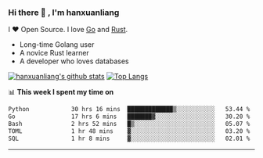 ### Hi there 👋 , I'm hanxuanliang

<!--
**hanxuanliang/hanxuanliang** is a ✨ _special_ ✨ repository because its `README.md` (this file) appears on your GitHub profile.

Here are some ideas to get you started:

- 🔭 I’m currently working on ...
- 🌱 I’m currently learning ...
- 👯 I’m looking to collaborate on ...
- 🤔 I’m looking for help with ...
- 💬 Ask me about ...
- 📫 How to reach me: ...
- 😄 Pronouns: ...
- ⚡ Fun fact: ...
-->
I ❤ Open Source. I love [Go](https://golang.org) and [Rust](https://www.rust-lang.org/zh-CN/).

* Long-time Golang user
* A novice Rust learner
* A developer who loves databases

[![hanxuanliang's github stats](https://github-readme-stats.vercel.app/api/top-langs/?username=hanxuanliang&hide=html)](https://github.com/anuraghazra/github-readme-stats)
[![Top Langs](https://github-readme-stats.vercel.app/api?username=hanxuanliang&show_icons=true&count_private=true&line_height=40)](https://github.com/anuraghazra/github-readme-stats)

📊 **This week I spent my time on**
<!--START_SECTION:waka-->

```txt
Python            30 hrs 16 mins  █████████████▒░░░░░░░░░░░   53.44 %
Go                17 hrs 6 mins   ███████▓░░░░░░░░░░░░░░░░░   30.20 %
Bash              2 hrs 52 mins   █▒░░░░░░░░░░░░░░░░░░░░░░░   05.07 %
TOML              1 hr 48 mins    ▓░░░░░░░░░░░░░░░░░░░░░░░░   03.20 %
SQL               1 hr 8 mins     ▓░░░░░░░░░░░░░░░░░░░░░░░░   02.01 %
```

<!--END_SECTION:waka-->

***
